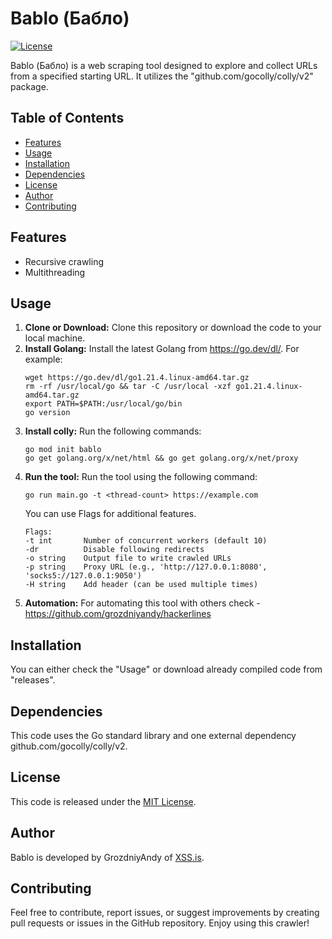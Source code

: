 # Bablo (Бабло)

[![License](https://img.shields.io/badge/license-MIT-blue.svg)](LICENSE)

Bablo (Бабло) is a web scraping tool designed to explore and collect URLs from a specified starting URL. It utilizes the "github.com/gocolly/colly/v2" package.

## Table of Contents
- [Features](https://github.com/grozdniyandy/bablo#features)
- [Usage](https://github.com/grozdniyandy/bablo#usage)
- [Installation](https://github.com/grozdniyandy/bablo#installation)
- [Dependencies](https://github.com/grozdniyandy/bablo#dependencies)
- [License](https://github.com/grozdniyandy/bablo#license)
- [Author](https://github.com/grozdniyandy/bablo#author)
- [Contributing](https://github.com/grozdniyandy/bablo#contributing)

## Features
- Recursive crawling
- Multithreading

## Usage
1. **Clone or Download:** Clone this repository or download the code to your local machine.
2. **Install Golang:** Install the latest Golang from https://go.dev/dl/. For example:
    ```
    wget https://go.dev/dl/go1.21.4.linux-amd64.tar.gz
    rm -rf /usr/local/go && tar -C /usr/local -xzf go1.21.4.linux-amd64.tar.gz
    export PATH=$PATH:/usr/local/go/bin
    go version
    ```
3. **Install colly:** Run the following commands:
   ```
   go mod init bablo
   go get golang.org/x/net/html && go get golang.org/x/net/proxy
   ```
4. **Run the tool:** Run the tool using the following command:
   ```
   go run main.go -t <thread-count> https://example.com
   ```
   You can use Flags for additional features.
   ```
   Flags:
   -t int       Number of concurrent workers (default 10)
   -dr          Disable following redirects
   -o string    Output file to write crawled URLs
   -p string    Proxy URL (e.g., 'http://127.0.0.1:8080', 'socks5://127.0.0.1:9050')
   -H string    Add header (can be used multiple times)
   ```
5. **Automation:** For automating this tool with others check - https://github.com/grozdniyandy/hackerlines

## Installation
You can either check the "Usage" or download already compiled code from "releases".

## Dependencies
This code uses the Go standard library and one external dependency github.com/gocolly/colly/v2.

## License
This code is released under the [MIT License](LICENSE).

## Author
Bablo is developed by GrozdniyAndy of [XSS.is](https://xss.is).

## Contributing
Feel free to contribute, report issues, or suggest improvements by creating pull requests or issues in the GitHub repository. Enjoy using this crawler!
